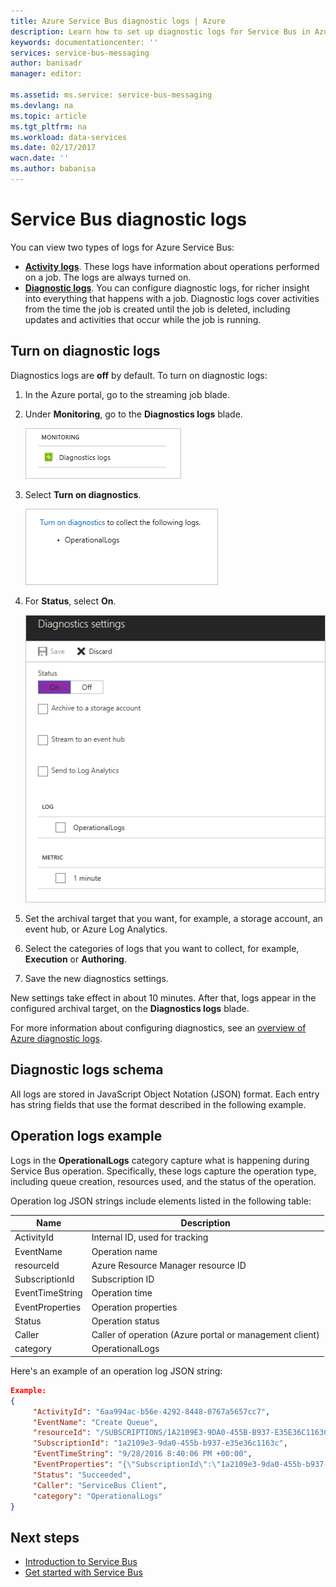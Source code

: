```yaml
---
title: Azure Service Bus diagnostic logs | Azure
description: Learn how to set up diagnostic logs for Service Bus in Azure.
keywords: documentationcenter: ''
services: service-bus-messaging
author: banisadr
manager: editor:

ms.assetid: ms.service: service-bus-messaging
ms.devlang: na
ms.topic: article
ms.tgt_pltfrm: na
ms.workload: data-services
ms.date: 02/17/2017
wacn.date: ''
ms.author: babanisa
---
```


# Service Bus diagnostic logs

You can view two types of logs for Azure Service Bus:
* **[Activity logs](../monitoring-and-diagnostics/monitoring-overview-activity-logs.md)**. These logs have information about operations performed on a job. The logs are always turned on.
* **[Diagnostic logs](../monitoring-and-diagnostics/monitoring-overview-of-diagnostic-logs.md)**. You can configure diagnostic logs, for richer insight into everything that happens with a job. Diagnostic logs cover activities from the time the job is created until the job is deleted, including updates and activities that occur while the job is running.

## Turn on diagnostic logs
Diagnostics logs are **off** by default. To turn on diagnostic logs:

1. In the Azure portal, go to the streaming job blade.

2. Under **Monitoring**, go to the **Diagnostics logs** blade.

    ![blade navigation to diagnostic logs](./media/service-bus-diagnostic-logs/image1.png)  

3. Select **Turn on diagnostics**.

    ![turn on diagnostic logs](./media/service-bus-diagnostic-logs/image2.png)

4. For **Status**, select **On**.

    ![change status diagnostic logs](./media/service-bus-diagnostic-logs/image3.png)

5. Set the archival target that you want, for example, a storage account, an event hub, or Azure Log Analytics.

6. Select the categories of logs that you want to collect, for example, **Execution** or **Authoring**.

7. Save the new diagnostics settings.

New settings take effect in about 10 minutes. After that, logs appear in the configured archival target, on the **Diagnostics logs** blade.

For more information about configuring diagnostics, see an [overview of Azure diagnostic logs](../monitoring-and-diagnostics/monitoring-overview-of-diagnostic-logs.md).

## Diagnostic logs schema

All logs are stored in JavaScript Object Notation (JSON) format. Each entry has string fields that use the format described in the following example.

## Operation logs example

Logs in the **OperationalLogs** category capture what is happening during Service Bus operation. Specifically, these logs capture the operation type, including queue creation, resources used, and the status of the operation.

Operation log JSON strings include elements listed in the following table:

Name | Description
------- | -------
ActivityId | Internal ID, used for tracking
EventName | Operation name			 
resourceId | Azure Resource Manager resource ID
SubscriptionId | Subscription ID
EventTimeString | Operation time
EventProperties | Operation properties
Status | Operation status
Caller | Caller of operation (Azure portal or management client)
category | OperationalLogs

Here's an example of an operation log JSON string:

```json
Example:
{
     "ActivityId": "6aa994ac-b56e-4292-8448-0767a5657cc7",
     "EventName": "Create Queue",
     "resourceId": "/SUBSCRIPTIONS/1A2109E3-9DA0-455B-B937-E35E36C1163C/RESOURCEGROUPS/DEFAULT-SERVICEBUS-CENTRALUS/PROVIDERS/MICROSOFT.SERVICEBUS/NAMESPACES/SHOEBOXEHNS-CY4001",
     "SubscriptionId": "1a2109e3-9da0-455b-b937-e35e36c1163c",
     "EventTimeString": "9/28/2016 8:40:06 PM +00:00",
     "EventProperties": "{\"SubscriptionId\":\"1a2109e3-9da0-455b-b937-e35e36c1163c\",\"Namespace\":\"shoeboxehns-cy4001\",\"Via\":\"https://shoeboxehns-cy4001.servicebus.windows.net/f8096791adb448579ee83d30e006a13e/?api-version=2016-07\",\"TrackingId\":\"5ee74c9e-72b5-4e98-97c4-08a62e56e221_G1\"}",
     "Status": "Succeeded",
     "Caller": "ServiceBus Client",
     "category": "OperationalLogs"
}
```

## Next steps
* [Introduction to Service Bus](service-bus-messaging-overview.md)
* [Get started with Service Bus](service-bus-create-namespace-portal.md)